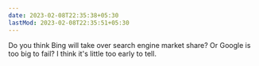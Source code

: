 ```yaml
---
date: 2023-02-08T22:35:38+05:30
lastMod: 2023-02-08T22:35:51+05:30
---
```


Do you think Bing will take over search engine market share? Or Google is too big to fail? I think it's little too early to tell.
